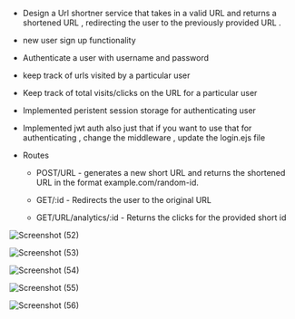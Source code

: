 - Design a Url shortner service that takes in a valid URL and 
  returns a shortened URL , redirecting the user to the previously provided URL .

- new user sign up functionality 

- Authenticate a user with username and password 

- keep track of urls visited by a particular user 

- Keep track of total visits/clicks on the URL for a particular user 

- Implemented peristent session storage for authenticating user 
 
- Implemented jwt auth also just that if you want to use that for authenticating , change the middleware , update the login.ejs file 


- Routes
    - POST/URL - generates a new short URL and returns the shortened URL in the format example.com/random-id.
    
    - GET/:id  - Redirects the user to the original URL 

    - GET/URL/analytics/:id - Returns the clicks for the provided short id


![Screenshot (52)](https://github.com/ritikgupta2002/UrlShortner/assets/99651822/614e1b42-1309-4854-8f27-caa752b36bf0)


![Screenshot (53)](https://github.com/ritikgupta2002/UrlShortner/assets/99651822/399798f1-d55c-4b8b-8b3b-6645633912a0)


![Screenshot (54)](https://github.com/ritikgupta2002/UrlShortner/assets/99651822/c955a0ca-64de-432e-91bb-c22a10d474b5)


![Screenshot (55)](https://github.com/ritikgupta2002/UrlShortner/assets/99651822/fc083b32-4a0c-4e13-861a-7e82ee226990)


![Screenshot (56)](https://github.com/ritikgupta2002/UrlShortner/assets/99651822/6aaa1987-3aa3-4342-80af-d022826faed6)
